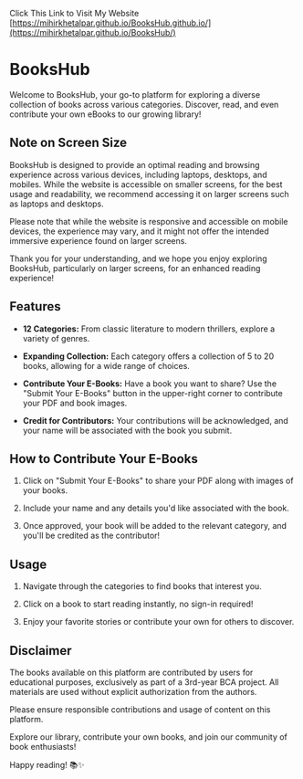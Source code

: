 Click This Link to Visit My Website
[https://mihirkhetalpar.github.io/BooksHub.github.io/](https://mihirkhetalpar.github.io/BooksHub/)

# BooksHub

Welcome to BooksHub, your go-to platform for exploring a diverse collection of books across various categories. Discover, read, and even contribute your own eBooks to our growing library!

## Note on Screen Size

BooksHub is designed to provide an optimal reading and browsing experience across various devices, including laptops, desktops, and mobiles. While the website is accessible on smaller screens, for the best usage and readability, we recommend accessing it on larger screens such as laptops and desktops.

Please note that while the website is responsive and accessible on mobile devices, the experience may vary, and it might not offer the intended immersive experience found on larger screens.

Thank you for your understanding, and we hope you enjoy exploring BooksHub, particularly on larger screens, for an enhanced reading experience!

## Features

- **12 Categories:** From classic literature to modern thrillers, explore a variety of genres.

- **Expanding Collection:** Each category offers a collection of 5 to 20 books, allowing for a wide range of choices.

- **Contribute Your E-Books:** Have a book you want to share? Use the "Submit Your E-Books" button in the upper-right corner to contribute your PDF and book images.

- **Credit for Contributors:** Your contributions will be acknowledged, and your name will be associated with the book you submit.

## How to Contribute Your E-Books

1. Click on "Submit Your E-Books" to share your PDF along with images of your books.

2. Include your name and any details you'd like associated with the book.

3. Once approved, your book will be added to the relevant category, and you'll be credited as the contributor!

## Usage

1. Navigate through the categories to find books that interest you.

2. Click on a book to start reading instantly, no sign-in required!

3. Enjoy your favorite stories or contribute your own for others to discover.

## Disclaimer

The books available on this platform are contributed by users for educational purposes, exclusively as part of a 3rd-year BCA project. All materials are used without explicit authorization from the authors.

Please ensure responsible contributions and usage of content on this platform.

Explore our library, contribute your own books, and join our community of book enthusiasts!

Happy reading! 📚✨
